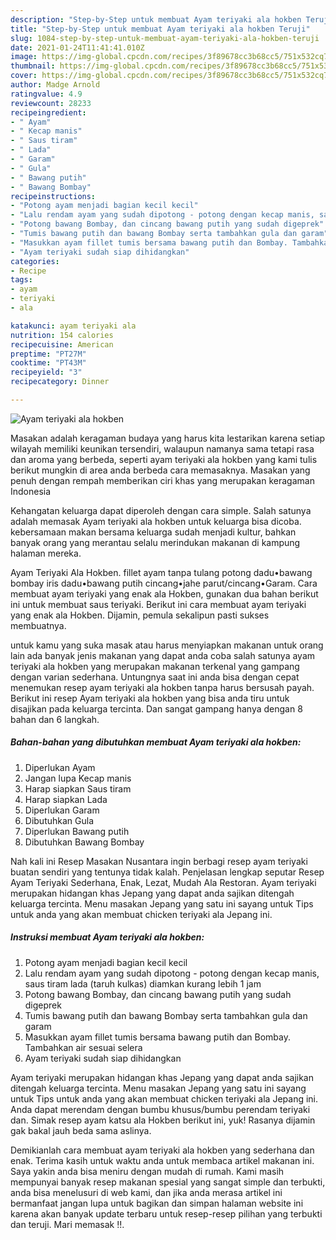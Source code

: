```yaml
---
description: "Step-by-Step untuk membuat Ayam teriyaki ala hokben Teruji"
title: "Step-by-Step untuk membuat Ayam teriyaki ala hokben Teruji"
slug: 1084-step-by-step-untuk-membuat-ayam-teriyaki-ala-hokben-teruji
date: 2021-01-24T11:41:41.010Z
image: https://img-global.cpcdn.com/recipes/3f89678cc3b68cc5/751x532cq70/ayam-teriyaki-ala-hokben-foto-resep-utama.jpg
thumbnail: https://img-global.cpcdn.com/recipes/3f89678cc3b68cc5/751x532cq70/ayam-teriyaki-ala-hokben-foto-resep-utama.jpg
cover: https://img-global.cpcdn.com/recipes/3f89678cc3b68cc5/751x532cq70/ayam-teriyaki-ala-hokben-foto-resep-utama.jpg
author: Madge Arnold
ratingvalue: 4.9
reviewcount: 28233
recipeingredient:
- " Ayam"
- " Kecap manis"
- " Saus tiram"
- " Lada"
- " Garam"
- " Gula"
- " Bawang putih"
- " Bawang Bombay"
recipeinstructions:
- "Potong ayam menjadi bagian kecil kecil"
- "Lalu rendam ayam yang sudah dipotong - potong dengan kecap manis, saus tiram lada (taruh kulkas) diamkan kurang lebih 1 jam"
- "Potong bawang Bombay, dan cincang bawang putih yang sudah digeprek"
- "Tumis bawang putih dan bawang Bombay serta tambahkan gula dan garam"
- "Masukkan ayam fillet tumis bersama bawang putih dan Bombay. Tambahkan air sesuai selera"
- "Ayam teriyaki sudah siap dihidangkan"
categories:
- Recipe
tags:
- ayam
- teriyaki
- ala

katakunci: ayam teriyaki ala 
nutrition: 154 calories
recipecuisine: American
preptime: "PT27M"
cooktime: "PT43M"
recipeyield: "3"
recipecategory: Dinner

---
```



![Ayam teriyaki ala hokben](https://img-global.cpcdn.com/recipes/3f89678cc3b68cc5/751x532cq70/ayam-teriyaki-ala-hokben-foto-resep-utama.jpg)

Masakan adalah keragaman budaya yang harus kita lestarikan karena setiap wilayah memiliki keunikan tersendiri, walaupun namanya sama tetapi rasa dan aroma yang berbeda, seperti ayam teriyaki ala hokben yang kami tulis berikut mungkin di area anda berbeda cara memasaknya. Masakan yang penuh dengan rempah memberikan ciri khas yang merupakan keragaman Indonesia

Kehangatan keluarga dapat diperoleh dengan cara simple. Salah satunya adalah memasak Ayam teriyaki ala hokben untuk keluarga bisa dicoba. kebersamaan makan bersama keluarga sudah menjadi kultur, bahkan banyak orang yang merantau selalu merindukan makanan di kampung halaman mereka.

Ayam Teriyaki Ala Hokben. fillet ayam tanpa tulang potong dadu•bawang bombay iris dadu•bawang putih cincang•jahe parut/cincang•Garam. Cara membuat ayam teriyaki yang enak ala Hokben, gunakan dua bahan berikut ini untuk membuat saus teriyaki. Berikut ini cara membuat ayam teriyaki yang enak ala Hokben. Dijamin, pemula sekalipun pasti sukses membuatnya.

untuk kamu yang suka masak atau harus menyiapkan makanan untuk orang lain ada banyak jenis makanan yang dapat anda coba salah satunya ayam teriyaki ala hokben yang merupakan makanan terkenal yang gampang dengan varian sederhana. Untungnya saat ini anda bisa dengan cepat menemukan resep ayam teriyaki ala hokben tanpa harus bersusah payah.
Berikut ini resep Ayam teriyaki ala hokben yang bisa anda tiru untuk disajikan pada keluarga tercinta. Dan sangat gampang hanya dengan 8 bahan dan 6 langkah.


<!--inarticleads1-->

##### Bahan-bahan yang dibutuhkan membuat Ayam teriyaki ala hokben:

1. Diperlukan  Ayam
1. Jangan lupa  Kecap manis
1. Harap siapkan  Saus tiram
1. Harap siapkan  Lada
1. Diperlukan  Garam
1. Dibutuhkan  Gula
1. Diperlukan  Bawang putih
1. Dibutuhkan  Bawang Bombay


Nah kali ini Resep Masakan Nusantara ingin berbagi resep ayam teriyaki buatan sendiri yang tentunya tidak kalah. Penjelasan lengkap seputar Resep Ayam Teriyaki Sederhana, Enak, Lezat, Mudah Ala Restoran. Ayam teriyaki merupakan hidangan khas Jepang yang dapat anda sajikan ditengah keluarga tercinta. Menu masakan Jepang yang satu ini sayang untuk Tips untuk anda yang akan membuat chicken teriyaki ala Jepang ini. 

<!--inarticleads2-->

##### Instruksi membuat  Ayam teriyaki ala hokben:

1. Potong ayam menjadi bagian kecil kecil
1. Lalu rendam ayam yang sudah dipotong - potong dengan kecap manis, saus tiram lada (taruh kulkas) diamkan kurang lebih 1 jam
1. Potong bawang Bombay, dan cincang bawang putih yang sudah digeprek
1. Tumis bawang putih dan bawang Bombay serta tambahkan gula dan garam
1. Masukkan ayam fillet tumis bersama bawang putih dan Bombay. Tambahkan air sesuai selera
1. Ayam teriyaki sudah siap dihidangkan


Ayam teriyaki merupakan hidangan khas Jepang yang dapat anda sajikan ditengah keluarga tercinta. Menu masakan Jepang yang satu ini sayang untuk Tips untuk anda yang akan membuat chicken teriyaki ala Jepang ini. Anda dapat merendam dengan bumbu khusus/bumbu perendam teriyaki dan. Simak resep ayam katsu ala Hokben berikut ini, yuk! Rasanya dijamin gak bakal jauh beda sama aslinya. 

Demikianlah cara membuat ayam teriyaki ala hokben yang sederhana dan enak. Terima kasih untuk waktu anda untuk membaca artikel makanan ini. Saya yakin anda bisa meniru dengan mudah di rumah. Kami masih mempunyai banyak resep makanan spesial yang sangat simple dan terbukti, anda bisa menelusuri di web kami, dan jika anda merasa artikel ini bermanfaat jangan lupa untuk bagikan dan simpan halaman website ini karena akan banyak update terbaru untuk resep-resep pilihan yang terbukti dan teruji. Mari memasak !!. 
